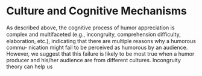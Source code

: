 # Culture and Cognitive Mechanisms

As described above, the cognitive process of humor appreciation is complex and multifaceted (e.g., incongruity, comprehension difﬁculty, elaboration, etc.), indicating that there are multiple reasons why a humorous commu- nication might fail to be perceived as humorous by an audience. However, we suggest that this failure is likely to be most true when a humor producer and his/her audience are from different cultures. Incongruity theory can help us